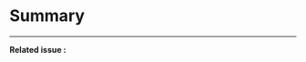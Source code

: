<!--
A good PR should describe what benefit this brings to the repository.
Ideally, there is an existing issue which the PR address.

Please check the Contributing guide CONTRIBUTING.md for style requirements and
advice.
-->

# Summary

<!-- Describe in plain English what this PR does -->

---

<!-- Add, if any, the related issue here, e.g. #6 -->

**Related issue :**
